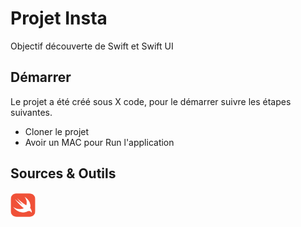 # Projet Insta 

Objectif découverte de Swift et Swift UI

## Démarrer

Le projet a été créé sous X code, pour le démarrer suivre les étapes suivantes.

- Cloner le projet
- Avoir un MAC pour Run l'application

## Sources & Outils

<a href="https://developer.apple.com/swift/" target="_blank" rel="noreferrer"> <img src="https://raw.githubusercontent.com/devicons/devicon/master/icons/swift/swift-original.svg" alt="swift" width="40" height="40"/> </a>
